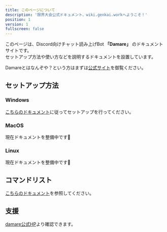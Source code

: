 ```yaml
---
title: このページについて 
description: '限界大会公式ドキュメント、wiki.genkai.workへようこそ！'
position: 1
version: 1
fullscreen: false
---
```


このページは、Discord向けチャット読み上げBot **「Damare」** のドキュメントサイトです。      
セットアップ方法や使い方などを説明するドキュメントを設置しています。

Damareとはなんぞや？という方はまずは[公式サイト](https://damare.m86.work/)を御覧ください。

## セットアップ方法

### Windows

[こちらのドキュメント](/windows/guide)に従ってセットアップを行ってください。

### MacOS

現在ドキュメントを整備中です🙁

### Linux

現在ドキュメントを整備中です🤕

## コマンドリスト

[こちらのドキュメント](/guide/commands.md)を参照してください。

## 支援

[damare公式HP](https://damare.m86.work)より確認できます。